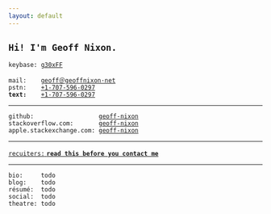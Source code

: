 ```yaml
---
layout: default
---
```


## `Hi! I'm Geoff Nixon.`  

`keybase: `[`g30xFF`](https://keybase.io/g30xFF)  

`mail:    `[`geoff＠geoffnixon·net`](mailto:type-that-out,do-not-copy-paste)  
`pstn:    `[`+1-707-596-0297`](tel:+17075960297)  
**`text:    `**[`+1-707-596-0297`](sms:+17075960297)  

---

`github:                  `[`geoff-nixon`](https://github.com/geoff-nixon)  
`stackoverflow.com:       `[`geoff-nixon`](https://stackoverflow.com/users/2351351/geoff-nixon)  
`apple.stackexchange.com: `[`geoff-nixon`](https://apple.stackexchange.com/users/65379/geoff-nixon)

---

[`recuiters:` **`read this before you contact me`**](https://www.quora.com/Has-anyone-ever-turned-down-a-job-offer-from-Google-If-so-why/answer/Geoff-Nixon-3)

---

`bio:     todo`  
`blog:    todo`  
`résumé:  todo`  
`social:  todo`  
`theatre: todo`  
